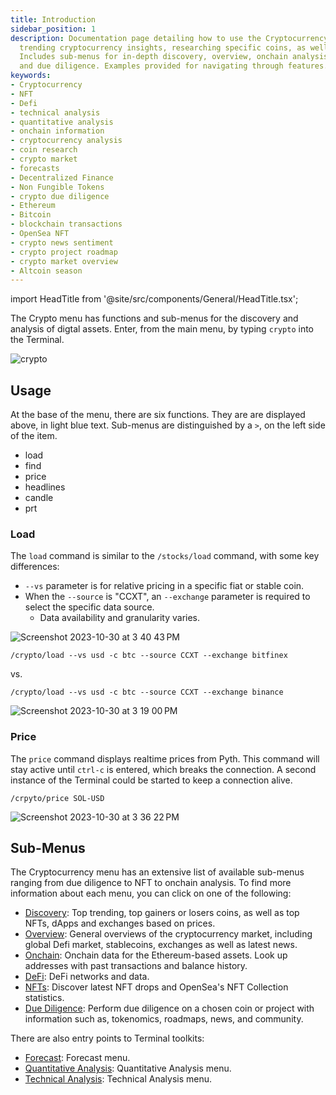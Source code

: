 ```yaml
---
title: Introduction
sidebar_position: 1
description: Documentation page detailing how to use the Cryptocurrency menu providing
  trending cryptocurrency insights, researching specific coins, as well as providing access to onchain information.
  Includes sub-menus for in-depth discovery, overview, onchain analysis, Defi, NFTs
  and due diligence. Examples provided for navigating through features.
keywords:
- Cryptocurrency
- NFT
- Defi
- technical analysis
- quantitative analysis
- onchain information
- cryptocurrency analysis
- coin research
- crypto market
- forecasts
- Decentralized Finance
- Non Fungible Tokens
- crypto due diligence
- Ethereum
- Bitcoin
- blockchain transactions
- OpenSea NFT
- crypto news sentiment
- crypto project roadmap
- crypto market overview
- Altcoin season
---
```


import HeadTitle from '@site/src/components/General/HeadTitle.tsx';

<HeadTitle title="Introduction - Crypto - Menus | OpenBB Terminal Docs" />

The Crypto menu has functions and sub-menus for the discovery and analysis of digtal assets.  Enter, from the main menu, by typing `crypto` into the Terminal.

![crypto](https://github.com/OpenBB-finance/OpenBBTerminal/assets/85772166/63ebe2a5-27c2-4ca5-bdfe-2c1d51dde69d)

## Usage

At the base of the menu, there are six functions. They are are displayed above, in light blue text.  Sub-menus are distinguished by a `>`, on the left side of the item.

- load
- find
- price
- headlines
- candle
- prt

### Load

The `load` command is similar to the `/stocks/load` command, with some key differences:

- `--vs` parameter is for relative pricing in a specific fiat or stable coin.
- When the `--source` is "CCXT", an `--exchange` parameter is required to select the specific data source.
  - Data availability and granularity varies.

![Screenshot 2023-10-30 at 3 40 43 PM](https://github.com/OpenBB-finance/OpenBBTerminal/assets/85772166/f3bf898a-366a-4344-8b37-5621f411774f)

```console
/crypto/load --vs usd -c btc --source CCXT --exchange bitfinex
```

vs.

```console
/crypto/load --vs usd -c btc --source CCXT --exchange binance
```

![Screenshot 2023-10-30 at 3 19 00 PM](https://github.com/OpenBB-finance/OpenBBTerminal/assets/85772166/c87e14ff-08b1-4c54-81ec-a310ce7a5590)

### Price

The `price` command displays realtime prices from Pyth.  This command will stay active until `ctrl-c` is entered, which breaks the connection.  A second instance of the Terminal could be started to keep a connection alive.

```console
/crpyto/price SOL-USD
```

![Screenshot 2023-10-30 at 3 36 22 PM](https://github.com/OpenBB-finance/OpenBBTerminal/assets/85772166/fd3315f8-4500-4534-8fcc-24a330cc2ccf)


## Sub-Menus

The Cryptocurrency menu has an extensive list of available sub-menus ranging from due diligence to NFT to onchain analysis. To find more information about each menu, you can click on one of the following:

- [Discovery](disc.md): Top trending, top gainers or losers coins, as well as top NFTs, dApps and exchanges based on prices.
- [Overview](ov.md): General overviews of the cryptocurrency market, including global Defi market, stablecoins, exchanges as well as latest news.
- [Onchain](onchain.md): Onchain data for the Ethereum-based assets. Look up addresses with past transactions and balance history.
- [DeFi](defi.md): DeFi networks and data.
- [NFTs](nft.md): Discover latest NFT drops and OpenSea's NFT Collection statistics.
- [Due Diligence](dd.md): Perform due diligence on a chosen coin or project with information such as, tokenomics, roadmaps, news, and community.

There are also entry points to Terminal toolkits:

- [Forecast](/website/content/terminal/menus/forecast.md): Forecast menu.
- [Quantitative Analysis](/website/content/terminal/menus/common/qa.md): Quantitative Analysis menu.
- [Technical Analysis](/website/content/terminal/menus/common/ta.md): Technical Analysis menu.
